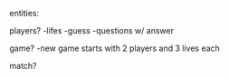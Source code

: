 entities:

players?
  -lifes
  -guess
  -questions w/ answer

game?
  -new game starts with 2 players and 3 lives each

match?